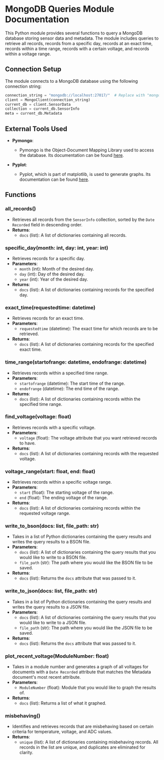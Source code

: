 
# MongoDB Queries Module Documentation

This Python module provides several functions to query a MongoDB database storing sensor data and metadata. The module includes queries to retrieve all records, records from a specific day, records at an exact time, records within a time range, records with a certain voltage, and records within a voltage range.

## Connection Setup

The module connects to a MongoDB database using the following connection string:

```python
connection_string = "mongodb://localhost:27017/"  # Replace with "mongodb://ip_of_database:27017" if the database is not on the local machine.
client = MongoClient(connection_string)
current_db = client.SensorData
collection = current_db.SensorInfo
meta = current_db.Metadata
```

## External Tools Used

- **Pymongo**:
  - Pymongo is the Object-Document Mapping Library used to access the database. Its documentation can be found [here](https://pymongo.readthedocs.io/en/stable/).

- **Pyplot**:
  - Pyplot, which is part of matplotlib, is used to generate graphs. Its documentation can be found [here](https://matplotlib.org/stable/tutorials/pyplot.html).

## Functions

### all_records()

- Retrieves all records from the `SensorInfo` collection, sorted by the `Date Recorded` field in descending order.
- **Returns**:
  - `docs` (list): A list of dictionaries containing all records.

### specific_day(month: int, day: int, year: int)

- Retrieves records for a specific day.
- **Parameters**:
  - `month` (int): Month of the desired day.
  - `day` (int): Day of the desired day.
  - `year` (int): Year of the desired day.
- **Returns**:
  - `docs` (list): A list of dictionaries containing records for the specified day.

### exact_time(requestedtime: datetime)

- Retrieves records for an exact time.
- **Parameters**:
  - `requestedtime` (datetime): The exact time for which records are to be retrieved.
- **Returns**:
  - `docs` (list): A list of dictionaries containing records for the specified exact time.

### time_range(startofrange: datetime, endofrange: datetime)

- Retrieves records within a specified time range.
- **Parameters**:
  - `startofrange` (datetime): The start time of the range.
  - `endofrange` (datetime): The end time of the range.
- **Returns**:
  - `docs` (list): A list of dictionaries containing records within the specified time range.

### find_voltage(voltage: float)

- Retrieves records with a specific voltage.
- **Parameters**:
  - `voltage` (float): The voltage attribute that you want retrieved records to have.
- **Returns**:
  - `docs` (list): A list of dictionaries containing records with the requested voltage.

### voltage_range(start: float, end: float)

- Retrieves records within a specific voltage range.
- **Parameters**:
  - `start` (float): The starting voltage of the range.
  - `end` (float): The ending voltage of the range.
- **Returns**:
  - `docs` (list): A list of dictionaries containing records within the requested voltage range.

### write_to_bson(docs: list, file_path: str)

- Takes in a list of Python dictionaries containing the query results and writes the query results to a BSON file.
- **Parameters**:
  - `docs` (list): A list of dictionaries containing the query results that you would like to write to a BSON file.
  - `file_path` (str): The path where you would like the BSON file to be saved.
- **Returns**:
  - `docs` (list): Returns the `docs` attribute that was passed to it.

### write_to_json(docs: list, file_path: str)

- Takes in a list of Python dictionaries containing the query results and writes the query results to a JSON file.
- **Parameters**:
  - `docs` (list): A list of dictionaries containing the query results that you would like to write to a JSON file.
  - `file_path` (str): The path where you would like the JSON file to be saved.
- **Returns**:
  - `docs` (list): Returns the `docs` attribute that was passed to it.

### plot_recent_voltage(ModuleNumber: float)

- Takes in a module number and generates a graph of all voltages for documents with a `Date Recorded` attribute that matches the Metadata document's most recent attribute.
- **Parameters**:
  - `ModuleNumber` (float): Module that you would like to graph the results of.
- **Returns**:
  - `docs` (list): Returns a list of what it graphed.

### misbehaving()

- Identifies and retrieves records that are misbehaving based on certain criteria for temperature, voltage, and ADC values.
- **Returns**:
  - `unique` (list): A list of dictionaries containing misbehaving records. All records in the list are unique, and duplicates are eliminated for clarity.
